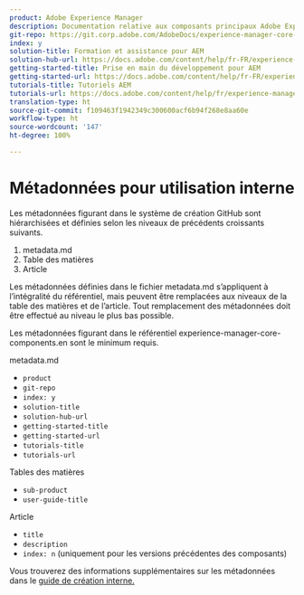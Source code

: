```yaml
---
product: Adobe Experience Manager
description: Documentation relative aux composants principaux Adobe Experience Manager
git-repo: https://git.corp.adobe.com/AdobeDocs/experience-manager-core-components.fr-FR
index: y
solution-title: Formation et assistance pour AEM
solution-hub-url: https://docs.adobe.com/content/help/fr-FR/experience-manager-cloud-service/sites/home.html
getting-started-title: Prise en main du développement pour AEM
getting-started-url: https://docs.adobe.com/content/help/fr-FR/experience-manager-cloud-service/core-concepts/home.html
tutorials-title: Tutoriels AEM
tutorials-url: https://docs.adobe.com/content/help/fr/experience-manager-learn/cloud-service/overview.html
translation-type: ht
source-git-commit: f109463f1942349c300600acf6b94f268e8aa60e
workflow-type: ht
source-wordcount: '147'
ht-degree: 100%

---
```



# Métadonnées pour utilisation interne

Les métadonnées figurant dans le système de création GitHub sont hiérarchisées et définies selon les niveaux de précédents croissants suivants.

1. metadata.md
1. Table des matières
1. Article

Les métadonnées définies dans le fichier metadata.md s’appliquent à l’intégralité du référentiel, mais peuvent être remplacées aux niveaux de la table des matières et de l’article. Tout remplacement des métadonnées doit être effectué au niveau le plus bas possible.

Les métadonnées figurant dans le référentiel experience-manager-core-components.en sont le minimum requis.

metadata.md

* `product`
* `git-repo`
* `index: y`
* `solution-title`
* `solution-hub-url`
* `getting-started-title`
* `getting-started-url`
* `tutorials-title`
* `tutorials-url`

Tables des matières

* `sub-product`
* `user-guide-title`

Article

* `title`
* `description`
* `index: n` (uniquement pour les versions précédentes des composants)

Vous trouverez des informations supplémentaires sur les métadonnées dans le [guide de création interne.](https://docs.adobe.com/help/fr-FR/collaborative-doc-instructions/collaboration-guide/markdown/metadata.html#solution-metadata)
